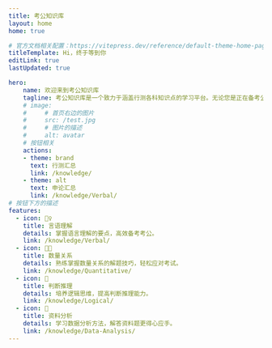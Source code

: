 ```yaml
---
title: 考公知识库
layout: home
home: true

# 官方文档相关配置：https://vitepress.dev/reference/default-theme-home-page
titleTemplate: Hi，终于等到你
editLink: true
lastUpdated: true

hero:
    name: 欢迎来到考公知识库
    tagline: 考公知识库是一个致力于涵盖行测各科知识点的学习平台。无论您是正在备考公务员考试，还是对行测知识感兴趣，这里都为您提供了丰富的学习资源。
    # image:
    #     # 首页右边的图片
    #     src: /test.jpg
    #     # 图片的描述
    #     alt: avatar
    # 按钮相关
    actions:
    - theme: brand
      text: 行测汇总
      link: /knowledge/
    - theme: alt
      text: 申论汇总
      link: /knowledge/Verbal/
# 按钮下方的描述
features:
  - icon: 🤹♀️
    title: 言语理解
    details: 掌握语言理解的要点，高效备考考公。
    link: /knowledge/Verbal/
  - icon: 👩🎨
    title: 数量关系
    details: 熟练掌握数量关系的解题技巧，轻松应对考试。
    link: /knowledge/Quantitative/
  - icon: 🧩
    title: 判断推理
    details: 培养逻辑思维，提高判断推理能力。
    link: /knowledge/Logical/
  - icon: 🍒
    title: 资料分析
    details: 学习数据分析方法，解答资料题更得心应手。
    link: /knowledge/Data-Analysis/
---
```

<!-- > 提示：本网站仅供学习参考，请勿用于商业用途。网站内容将持续更新和完善，敬请关注！ -->

<!-- 自定义组件 -->
<!-- <script setup>
import home from './components/home.vue';
</script>

<home /> -->
